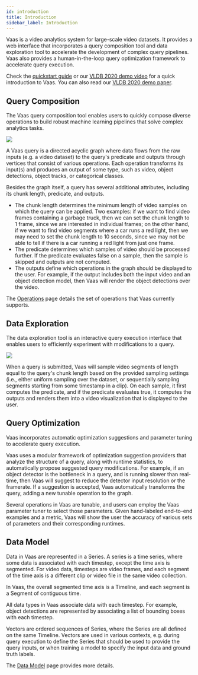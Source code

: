 ```yaml
---
id: introduction
title: Introduction
sidebar_label: Introduction
---
```


Vaas is a video analytics system for large-scale video datasets. It provides a web interface that incorporates a query composition tool and data exploration tool to accelerate the development of complex query pipelines. Vaas also provides a human-in-the-loop query optimization framework to accelerate query execution.

Check the [quickstart guide](quickstart.md) or our [VLDB 2020 demo video](https://www.youtube.com/watch?v=cDsZKJUpLF4) for a quick introduction to Vaas. You can also read our [VLDB 2020 demo paper](https://favyen.com/vaas.pdf).

## Query Composition

The Vaas query composition tool enables users to quickly compose diverse operations to build robust machine learning pipelines that solve complex analytics tasks.

![](/img/compose.png)

A Vaas query is a directed acyclic graph where data flows from the raw inputs (e.g. a video dataset) to the query's predicate and outputs through vertices that consist of various operations. Each operation transforms its input(s) and produces an output of some type, such as video, object detections, object tracks, or categorical classes.

Besides the graph itself, a query has several additional attributes, including its chunk length, predicate, and outputs.

* The chunk length determines the minimum length of video samples on which the query can be applied. Two examples: if we want to find video frames containing a garbage truck, then we can set the chunk length to 1 frame, since we are interested in individual frames; on the other hand, if we want to find video segments where a car runs a red light, then we may need to set the chunk length to 10 seconds, since we may not be able to tell if there is a car running a red light from just one frame.
* The predicate determines which samples of video should be processed further. If the predicate evaluates false on a sample, then the sample is skipped and outputs are not computed.
* The outputs define which operations in the graph should be displayed to the user. For example, if the output includes both the input video and an object detection model, then Vaas will render the object detections over the video.

The [Operations](operations.md) page details the set of operations that Vaas currently supports.

## Data Exploration

The data exploration tool is an interactive query execution interface that enables users to efficiently experiment with modifications to a query.

![](/img/explore.png)

When a query is submitted, Vaas will sample video segments of length equal to the query's chunk length based on the provided sampling settings (i.e., either uniform sampling over the dataset, or sequentially sampling segments starting from some timestamp in a clip). On each sample, it first computes the predicate, and if the predicate evaluates true, it computes the outputs and renders them into a video visualization that is displayed to the user.

## Query Optimization

Vaas incorporates automatic optimization suggestions and parameter tuning to accelerate query execution.

Vaas uses a modular framework of optimization suggestion providers that analyze the structure of a query, along with runtime statistics, to automatically propose suggested query modifications. For example, if an object detector is the bottleneck in a query, and is running slower than real-time, then Vaas will suggest to reduce the detector input resolution or the framerate. If a suggestion is accepted, Vaas automatically transforms the query, adding a new tunable operation to the graph.

Several operations in Vaas are tunable, and users can employ the Vaas parameter tuner to select those parameters. Given hand-labeled end-to-end examples and a metric, Vaas will show the user the accuracy of various sets of parameters and their corresponding runtimes.

## Data Model

Data in Vaas are represented in a Series. A series is a time series, where some
data is associated with each timestep, except the time axis is segmented. For
video data, timesteps are video frames, and each segment of the time axis is a
different clip or video file in the same video collection.

In Vaas, the overall segmented time axis is a Timeline, and each segment is a
Segment of contiguous time.

All data types in Vaas associate data with each timestep. For example, object
detections are represented by associating a list of bounding boxes with each
timestep.

Vectors are ordered sequences of Series, where the Series are all defined on
the same Timeline. Vectors are used in various contexts, e.g. during query
execution to define the Series that should be used to provide the query inputs,
or when training a model to specify the input data and ground truth labels.

The [Data Model](data_model.md) page provides more details.
